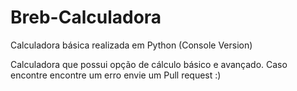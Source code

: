 # Breb-Calculadora
Calculadora básica realizada em Python (Console Version)

Calculadora que possui opção de cálculo básico e avançado. Caso encontre encontre um erro envie um Pull request :)
